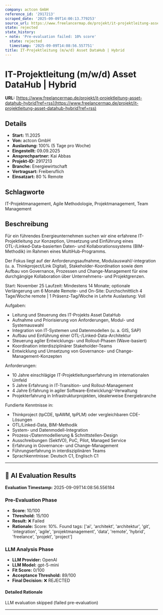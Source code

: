 ```yaml
---
company: actcon GmbH
reference_id: '2917213'
scraped_date: '2025-09-09T14:00:13.779253'
source_url: https://www.freelancermap.de/projekt/it-projektleitung-asset-datahub-hybrid?ref=rss
state: rejected
state_history:
- note: 'Pre-evaluation failed: 10% score'
  state: rejected
  timestamp: '2025-09-09T14:08:56.557751'
title: IT-Projektleitung (m/w/d) Asset DataHub | Hybrid
---
```



# IT-Projektleitung (m/w/d) Asset DataHub | Hybrid
**URL:** [https://www.freelancermap.de/projekt/it-projektleitung-asset-datahub-hybrid?ref=rss](https://www.freelancermap.de/projekt/it-projektleitung-asset-datahub-hybrid?ref=rss)
## Details
- **Start:** 11.2025
- **Von:** actcon GmbH
- **Auslastung:** 100% (5 Tage pro Woche)
- **Eingestellt:** 09.09.2025
- **Ansprechpartner:** Kai Abbas
- **Projekt-ID:** 2917213
- **Branche:** Energiewirtschaft
- **Vertragsart:** Freiberuflich
- **Einsatzart:** 80
                                                % Remote

## Schlagworte
IT-Projektmanagement, Agile Methodologie, Projektmanagement, Team Management

## Beschreibung
Für ein führendes Energieunternehmen suchen wir eine erfahrene IT-Projektleitung zur Konzeption, Umsetzung und Einführung eines OTL-/Linked-Data-basierten Daten- und Kollaborationssystems (BIM-Methodik) im Rahmen eines MultiHub-Programms.

Der Fokus liegt auf der Anforderungsaufnahme, Modulauswahl/-integration (u. a. Thinkproject/Link Digital), Stakeholder-Koordination sowie dem Aufbau von Governance, Prozessen und Change-Management für eine durchgängige Kollaboration über Unternehmens- und Projektgrenzen.

Start: November 25
Laufzeit: Mindestens 14 Monate; optionale Verlängerung um 6 Monate
Remote- und On-Site: Durchschnittlich 4 Tage/Woche remote | 1 Präsenz-Tag/Woche in Lehrte
Auslastung: Voll

Aufgaben:
- Leitung und Steuerung des IT-Projekts Asset DataHub
- Aufnahme und Priorisierung von Anforderungen, Modul- und Systemauswahl
- Integration von IT-Systemen und Datenmodellen (u. a. GIS, SAP)
- Aufbau und Einführung einer OTL-/Linked-Data-Architektur
- Steuerung agiler Entwicklungs- und Rollout-Phasen (Wave-basiert)
- Koordination interdisziplinärer Stakeholder-Teams
- Entwicklung und Umsetzung von Governance- und Change-Management-Konzepten

Anforderungen:
- 10 Jahre einschlägige IT-Projektleitungserfahrung im internationalen Umfeld
- 5 Jahre Erfahrung in IT-Transition- und Rollout-Management
- 4 Jahre Erfahrung in agiler Software-Entwicklung/-Verwaltung
- Projekterfahrung in Infrastrukturprojekten, idealerweise Energiebranche

Fundierte Kenntnisse in:
- Thinkproject (tpCDE, tpAWM, tpPLM) oder vergleichbaren CDE-Lösungen
- OTL/Linked-Data, BIM-Methodik
- System- und Datenmodell-Integration
- Prozess-/Datenmodellierung & Schnittstellen-Design
- Ausschreibungen (SektVO), PoC, Pilot, Managed Service
- Erfahrung in Governance- und Change-Management
- Führungserfahrung in interdisziplinären Teams
- Sprachkenntnisse: Deutsch C1, Englisch C1

---

## 🤖 AI Evaluation Results

**Evaluation Timestamp:** 2025-09-09T14:08:56.556184

### Pre-Evaluation Phase
- **Score:** 10/100
- **Threshold:** 15/100
- **Result:** ❌ Failed
- **Rationale:** Score: 10%. Found tags: ['ai', 'architekt', 'architektur', 'git', 'integration', 'agile', 'projektmanagement', 'data', 'remote', 'hybrid', 'freelance', 'projekt', 'project']

### LLM Analysis Phase
- **LLM Provider:** OpenAI
- **LLM Model:** gpt-5-mini
- **Fit Score:** 0/100
- **Acceptance Threshold:** 89/100
- **Final Decision:** ❌ REJECTED

#### Detailed Rationale
LLM evaluation skipped (failed pre-evaluation)

---
